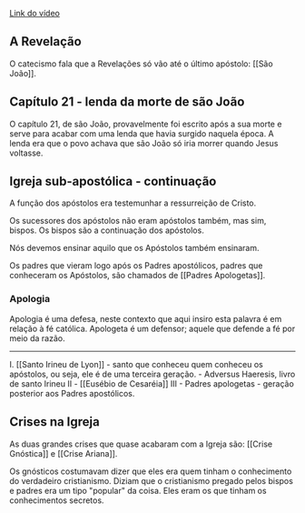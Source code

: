 [Link do vídeo](https://youtu.be/0BVNP30VPO8)

## A Revelação
O catecismo fala que a Revelações só vão até o último apóstolo: [[São João]]. 

## Capítulo 21 - lenda da morte de são João
O capítulo 21, de são João, provavelmente foi escrito após a sua morte e serve para acabar com uma lenda que havia surgido naquela época. A lenda era que o povo achava que são João só iria morrer quando Jesus voltasse. 

## Igreja sub-apostólica - continuação
A função dos apóstolos era testemunhar a ressurreição de Cristo. 

Os sucessores dos apóstolos não eram apóstolos também, mas sim, bispos. Os bispos são a continuação dos apóstolos.

Nós devemos ensinar aquilo que os Apóstolos também ensinaram. 

Os padres que vieram logo após os Padres apostólicos, padres que  conheceram os Apóstolos, são chamados de [[Padres Apologetas]]. 

### Apologia 
Apologia é uma defesa, neste contexto que aqui insiro esta palavra é em relação à fé católica. Apologeta é um defensor; aquele que defende a fé por meio da razão.

---
I. [[Santo Irineu de Lyon]] - santo que conheceu quem conheceu os apóstolos, ou seja, ele é de uma terceira geração. 
    - Adversus Haeresis, livro de santo Irineu
II - [[Eusébio de Cesaréia]]
III - Padres apologetas - geração posterior aos Padres apostólicos.

## Crises na Igreja
As duas grandes crises que quase acabaram com a Igreja são: [[Crise Gnóstica]] e [[Crise Ariana]].

Os gnósticos costumavam dizer que eles era quem tinham o conhecimento do verdadeiro cristianismo. Diziam que o cristianismo pregado pelos bispos e padres era um tipo "popular" da coisa. Eles eram os que tinham os conhecimentos secretos.